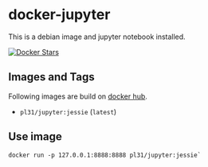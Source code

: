 docker-jupyter
==============

This is a debian image and jupyter notebook installed.

[![Docker Stars](https://img.shields.io/docker/stars/_/ubuntu.svg)](https://hub.docker.com/r/pl31/jupyter/)

Images and Tags
---------------

Following images are build on [docker hub](https://hub.docker.com/r/pl31/jupyter/tags/).

- `pl31/jupyter:jessie` (`latest`)

Use image
---------

```
docker run -p 127.0.0.1:8888:8888 pl31/jupyter:jessie`
```
